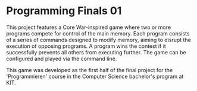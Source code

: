 # Programming Finals 01

This project features a Core War-inspired game where two or more programs compete for control of the main memory. Each program consists of a series of commands 
designed to modify memory, aiming to disrupt the execution of opposing programs. A program wins the contest if it successfully prevents all others from executing further. 
The game can be configured and played via the command line.

This game was developed as the first half of the final project for the 'Programmieren' course in the Computer Science bachelor's program at KIT.
